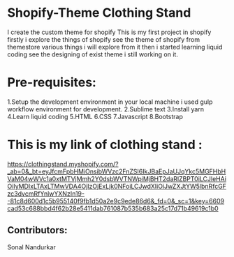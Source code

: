 # Shopify-Theme Clothing Stand
I  create the custom theme for shopify This is my first project in shopify firstly i explore the things of shopify see the theme of shopify from themestore various things i will explore from it then i started learning liquid coding see the designing of exist theme i still working on it.


# Pre-requisites:
1.Setup the development environment in your local machine i used gulp workflow environment for development.
2.Sublime text
3.Install yarn
4.Learn liquid coding
5.HTML
6.CSS
7.Javascript
8.Bootstrap

# This is my link of clothing stand :
https://clothingstand.myshopify.com/?_ab=0&_bt=eyJfcmFpbHMiOnsibWVzc2FnZSI6IkJBaEpJaUJqYkc5MGFHbHVaM04wWVc1a0xtMTVjMmh2Y0dsbWVTNWpiMjBHT2daRlZBPT0iLCJleHAiOiIyMDIxLTAxLTMwVDA4OjIzOjExLjk0NFoiLCJwdXIiOiJwZXJtYW5lbnRfcGFzc3dvcmRfYnlwYXNzIn19--81c8d600d1c5b955140f9fb1d50a2e9c9ede86d6&_fd=0&_sc=1&key=6609cad53c688bbd4f62b28e5411dab761087b535b683a25c17d71b49619c1b0

## Contributors:
Sonal Nandurkar

